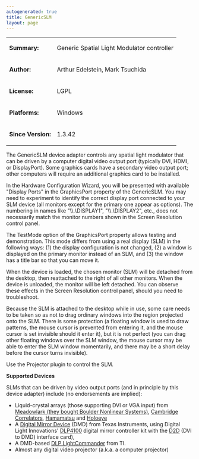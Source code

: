 ```yaml
---
autogenerated: true
title: GenericSLM
layout: page
---
```


<table>
<tr>
<td markdown="1">

**Summary:**

</td>
<td markdown="1">

Generic Spatial Light Modulator controller

</td>
</tr>
<tr>
<td markdown="1">

**Author:**

</td>
<td markdown="1">

Arthur Edelstein, Mark Tsuchida

</td>
</tr>
<tr>
<td markdown="1">

**License:**

</td>
<td markdown="1">

LGPL

</td>
</tr>
<tr>
<td markdown="1">

**Platforms:**

</td>
<td markdown="1">

Windows

</td>
</tr>
<tr>
<td markdown="1">

**Since Version:**

</td>
<td markdown="1">

1.3.42

</td>
</tr>
</table>

The GenericSLM device adapter controls any spatial light modulator that
can be driven by a computer digital video output port (typically DVI,
HDMI, or DisplayPort). Some graphics cards have a secondary video output
port; other computers will require an additional graphics card to be
installed.

In the Hardware Configuration Wizard, you will be presented with
available "Display Ports" in the GraphicsPort property of the
GenericSLM. You may need to experiment to identify the correct display
port connected to your SLM device (all monitors except for the primary
one appear as options). The numbering in names like "\\\\.\\DISPLAY1",
"\\\\.\\DISPLAY2", etc., does not necessarily match the monitor numbers
shown in the Screen Resolution control panel.

The TestMode option of the GraphicsPort property allows testing and
demonstration. This mode differs from using a real display (SLM) in the
following ways: (1) the display configuration is not changed, (2) a
window is displayed on the primary monitor instead of an SLM, and (3)
the window has a title bar so that you can move it.

When the device is loaded, the chosen monitor (SLM) will be detached
from the desktop, then reattached to the right of all other monitors.
When the device is unloaded, the monitor will be left detached. You can
observe these effects in the Screen Resolution control panel, should you
need to troubleshoot.

Because the SLM is attached to the desktop while in use, some care needs
to be taken so as not to drag ordinary windows into the region projected
onto the SLM. There is some protection (a floating window is used to
draw patterns, the mouse cursor is prevented from entering it, and the
mouse cursor is set invisible should it enter it), but it is not perfect
(you can drag other floating windows over the SLM window, the mouse
cursor may be able to enter the SLM window momentarily, and there may be
a short delay before the cursor turns invisible).

Use the Projector plugin to control the SLM.

**Supported Devices**

SLMs that can be driven by video output ports (and in principle by this
device adapter) include (no endorsements are implied):

-   Liquid-crystal arrays (those supporting DVI or VGA input) from
    [Meadowlark (they bought Boulder Nonlinear
    Systems)](http://www.meadowlark.com/xy-spatial-light-modulator-p-119),
    [Cambridge
    Correlators](http://www.cambridgecorrelators.com/products.html),
    [Hamamatsu](http://www.hamamatsu.com/us/en/product/category/3200/4015/index.html)
    and
    [Holoeye](http://www.holoeye.com/spatial_light_modulators-technology.html)
-   A [Digital Mirror
    Device](http://en.wikipedia.org/wiki/Digital_micromirror_device)
    (DMD) from Texas Instruments, using Digital Light Innovations'
    [DLP4100](http://www.dlinnovations.com/products/d4100.html) digital
    mirror controller kit with the
    [D2D](http://www.dlinnovations.com/products/D2D.html) (DVI to DMD)
    interface card),
-   A DMD-based [DLP
    LightCommander](http://www.ti.com/DLPLightCommander) from TI.
-   Almost any digital video projector (a.k.a. a computer projector)

